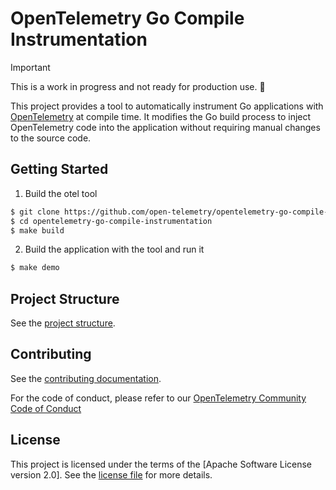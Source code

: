 # OpenTelemetry Go Compile Instrumentation

> [!IMPORTANT]
> This is a work in progress and not ready for production use. 🚨

This project provides a tool to automatically instrument Go applications with [OpenTelemetry](https://opentelemetry.io/) at compile time. It modifies the Go build process to inject OpenTelemetry code into the application without requiring manual changes to the source code.

## Getting Started

1. Build the otel tool
```bash
$ git clone https://github.com/open-telemetry/opentelemetry-go-compile-instrumentation.git
$ cd opentelemetry-go-compile-instrumentation
$ make build
```

2. Build the application with the tool and run it
```bash
$ make demo
```

## Project Structure

See the [project structure](./docs/api-design-and-project-structure.md).

## Contributing

See the [contributing documentation](CONTRIBUTING.md).

For the code of conduct, please refer to our [OpenTelemetry Community Code of Conduct](https://github.com/open-telemetry/community/blob/main/code-of-conduct.md)

## License

This project is licensed under the terms of the [Apache Software License version 2.0].
See the [license file](./LICENSE) for more details.

